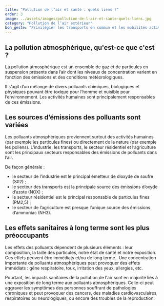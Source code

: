 ```yaml
---
title: "Pollution de l’air et santé : quels liens ?"
order: 3
image: ../assets/images/pollution-de-l-air-et-sante-quels-liens.jpg
category: "Pollution de l’air extérieur"
bon_geste: "Privilégier les transports en commun et les mobilités actives (marche à pied, vélo, etc.) plutôt que la voiture afin de limiter les émissions de polluants dans l'air."
---
```


## La pollution atmosphérique, qu'est-ce que c'est ?

La pollution atmosphérique est un ensemble de gaz et de particules en suspension présents dans l’air dont les niveaux de concentration varient en fonction des émissions et des conditions météorologiques.

Il s’agit d’un mélange de divers polluants chimiques, biologiques et physiques pouvant être toxique pour l’homme et nuisible pour l’environnement. Les activités humaines sont principalement responsables de ces émissions.

## Les sources d’émissions des polluants sont variées

Les polluants atmosphériques proviennent surtout des activités humaines (par exemple les particules fines) ou directement de la nature (par exemple les pollens). L’industrie, les transports, le secteur résidentiel et l’agriculture sont les principaux secteurs responsables des émissions de polluants dans l’air.

De façon générale :
- le secteur de l’industrie est le principal émetteur de dioxyde de soufre (S02) ;
- le secteur des transports est la principale source des émissions d’oxyde d’azote (NOX) ;
- le secteur résidentiel est le principal responsable de particules fines (PM2,5) ;
- le secteur de l’agriculture est presque l’unique source des émissions d’ammoniac (NH3).

## Les effets sanitaires à long terme sont les plus préoccupants

Les effets des polluants dépendent de plusieurs éléments : leur composition, la taille des particules, notre état de santé et notre exposition. Ces effets peuvent être immédiats et/ou de long terme.
­
Une concentration importante de polluants atmosphériques peut provoquer des effets immédiats : gêne respiratoire, toux, irritation des yeux, allergies, etc.

Pourtant, les impacts sanitaires de la pollution de l'air sont en majorité liés à une exposition de long terme aux polluants atmosphériques. Celle-ci peut aggraver les symptômes des personnes souffrant de pathologies chroniques et peut provoquer des cancers, des maladies cardiovasculaires, respiratoires ou neurologiques, ou encore des troubles de la reproduction.
